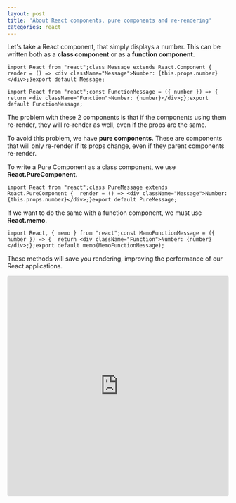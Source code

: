 ```yaml
---
layout: post
title: 'About React components, pure components and re-rendering'
categories: react
---
```

Let's take a React component, that simply displays a number. This can be written both as a **class component** or as a **function component**.

```
import React from "react";class Message extends React.Component {  render = () => <div className="Message">Number: {this.props.number}</div>;}export default Message;
```

```
import React from "react";const FunctionMessage = ({ number }) => {  return <div className="Function">Number: {number}</div>;};export default FunctionMessage;
```

The problem with these 2 components is that if the components using them re-render, they will re-render as well, even if the props are the same.

To avoid this problem, we have **pure components**. These are components that will only re-render if its props change, even if they parent components re-render.

To write a Pure Component as a class component, we use **React.PureComponent**.

```
import React from "react";class PureMessage extends React.PureComponent {  render = () => <div className="Message">Number: {this.props.number}</div>;}export default PureMessage;
```

If we want to do the same with a function component, we must use **React.memo**.

```
import React, { memo } from "react";const MemoFunctionMessage = ({ number }) => {  return <div className="Function">Number: {number}</div>;};export default memo(MemoFunctionMessage);
```

These methods will save you rendering, improving the performance of our React applications.

<iframe src="https://codesandbox.io/embed/jpxokl56n9" style="width:100%; height:500px; border:0; border-radius: 4px; overflow:hidden;" sandbox="allow-modals allow-forms allow-popups allow-scripts allow-same-origin"></iframe>
